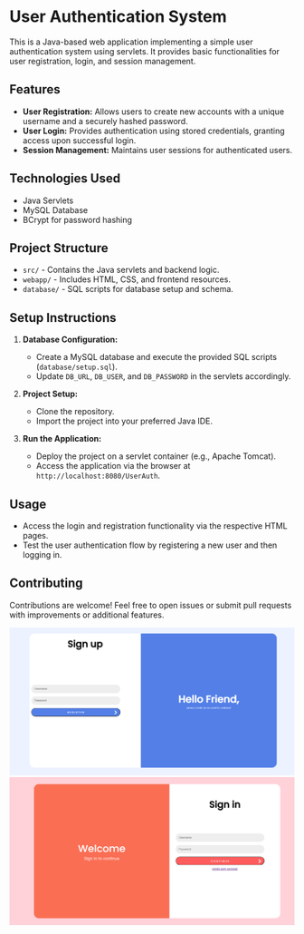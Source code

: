 # User Authentication System

This is a Java-based web application implementing a simple user authentication system using servlets. It provides basic functionalities for user registration, login, and session management.

## Features

- **User Registration:** Allows users to create new accounts with a unique username and a securely hashed password.
- **User Login:** Provides authentication using stored credentials, granting access upon successful login.
- **Session Management:** Maintains user sessions for authenticated users.

## Technologies Used

- Java Servlets
- MySQL Database
- BCrypt for password hashing


## Project Structure

- `src/` - Contains the Java servlets and backend logic.
- `webapp/` - Includes HTML, CSS, and frontend resources.
- `database/` - SQL scripts for database setup and schema.

## Setup Instructions

1. **Database Configuration:**
   - Create a MySQL database and execute the provided SQL scripts (`database/setup.sql`).
   - Update `DB_URL`, `DB_USER`, and `DB_PASSWORD` in the servlets accordingly.

2. **Project Setup:**
   - Clone the repository.
   - Import the project into your preferred Java IDE.

3. **Run the Application:**
   - Deploy the project on a servlet container (e.g., Apache Tomcat).
   - Access the application via the browser at `http://localhost:8080/UserAuth`.

## Usage

- Access the login and registration functionality via the respective HTML pages.
- Test the user authentication flow by registering a new user and then logging in.

## Contributing

Contributions are welcome! Feel free to open issues or submit pull requests with improvements or additional features.



![screenshot](image.png)
![Alt text](image-1.png)
